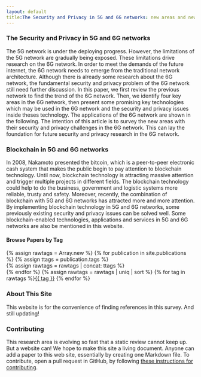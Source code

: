 ```yaml
---
layout: default
title:The Security and Privacy in 5G and 6G networks: new areas and new challenges
---
```

### The Security and Privacy in 5G and 6G networks

The 5G network is under the deploying progress. However, the limitations of the 5G network are gradually being exposed. These limitations drive research on the 6G network. In order to meet the demands of the future internet, the 6G network needs to emerge from the traditional network architecture. Although there is already some research about the 6G network, the fundamental security and privacy problem of the 6G network still need further discussion. In this paper, we first review the previous network to find the trend of the 6G network. Then, we identify four key areas in the 6G network, then present some promising key technologies which may be used in the 6G network and the security and privacy issues inside theses technology. The applications of the 6G network are shown in the following. The intention of this article is to survey the new areas with their security and privacy challenges in the 6G network. This can lay the foundation for future security and privacy research in the 6G network.
### Blockchain in 5G and 6G networks
In 2008, Nakamoto presented the bitcoin, which is a peer-to-peer electronic cash system that makes the public begin to pay attention to blockchain technology. Until now, blockchain technology is attracting massive attention and trigger multiple projects in different fields. The blockchain technology could help to do the business, government and logistic systems more reliable, trusty and safety. Moreover, recently, the combination of blockchain with 5G and 6G networks has attracted more and more attention. By implementing blockchain technology in 5G and 6G networks, some previously existing security and privacy issues can be solved well. Some blockchain-enabled technologies, applications and services in 5G and 6G networks are also be mentioned in this website. 
<!--This website and the accompanying [article](https://arxiv.org/abs/1709.06182) surveys the work in this emerging area.-->

<!--Like writing and speaking, software development is an act of human communication.
At its core,
the naturalness of software employs statistical modeling over big code to
reason about rich variety of programs developers write.  This new line of
research is inherently interdisciplinary, uniting the machine learning and
natural language processing communities with software engineering
and programming language communities.
-->
#### Browse Papers by Tag
{% assign rawtags = Array.new %}
{% for publication in site.publications %}
  {% assign ttags = publication.tags  %}  
  {% assign rawtags = rawtags | concat: ttags %}  
{% endfor %}
{% assign rawtags = rawtags | uniq | sort %}
{% for tag in rawtags %}<tag><a href="/tags.html#{{ tag }}">{{ tag }}</a></tag> {% endfor %}

### About This Site

<!--This site is an experiment: a [living literature review](https://en.wikipedia.org/wiki/Living_review) that allows
you explore, [search and navigate]({% link papers.html %}) the literature in this area, by
following a [taxonomy]({% link base-taxonomy/index.md %})
based on the underlying design principles of each model.
The full survey is available [as a research paper](https://arxiv.org/abs/1709.06182).
Please cite as
<pre>
@article{allamanis2018survey,
  title={A survey of machine learning for big code and naturalness},
  author={Allamanis, Miltiadis and Barr, Earl T and Devanbu, Premkumar and Sutton, Charles},
  journal={ACM Computing Surveys (CSUR)},
  volume={51},
  number={4},
  pages={81},
  year={2018},
  publisher={ACM}
}
</pre>
-->
This website is for the convenience of finding references in this survey. And still updating!
### Contributing
This research area is evolving so fast that a static review cannot keep up.
But a website can! We hope to make this site a living document.
Anyone can add a paper to this web site, essentially by creating one Markdown file.
 To contribute, open a pull request in GitHub, by following [these instructions 
for contributing](contributing.html).
